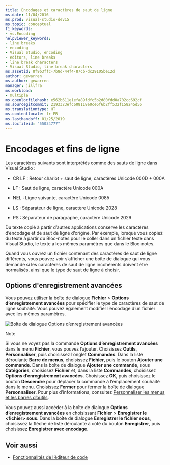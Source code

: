 ```yaml
---
title: Encodages et caractères de saut de ligne
ms.date: 11/04/2016
ms.prod: visual-studio-dev15
ms.topic: conceptual
f1_keywords:
- vs.Encoding
helpviewer_keywords:
- line breaks
- encoding
- Visual Studio, encoding
- editors, line breaks
- line break characters
- Visual Studio, line break characters
ms.assetid: 8f9b3ffc-7b8d-44f4-87cb-dc29105be12d
author: gewarren
ms.author: gewarren
manager: jillfra
ms.workload:
- multiple
ms.openlocfilehash: e562b611e1efa89fdfc5b2d80fdd0a702cc692cf
ms.sourcegitcommit: 2193323efc608118e0ce6f6b2ff532f158245d56
ms.translationtype: HT
ms.contentlocale: fr-FR
ms.lasthandoff: 01/25/2019
ms.locfileid: "55034777"
---
```

# <a name="encodings-and-line-endings"></a>Encodages et fins de ligne

Les caractères suivants sont interprétés comme des sauts de ligne dans Visual Studio :

- CR LF : Retour chariot + saut de ligne, caractères Unicode 000D + 000A

- LF : Saut de ligne, caractère Unicode 000A

- NEL : Ligne suivante, caractère Unicode 0085

- LS : Séparateur de ligne, caractère Unicode 2028

- PS : Séparateur de paragraphe, caractère Unicode 2029

Du texte copié à partir d’autres applications conserve les caractères d’encodage et de saut de ligne d’origine. Par exemple, lorsque vous copiez du texte à partir du Bloc-notes pour le coller dans un fichier texte dans Visual Studio, le texte a les mêmes paramètres que dans le Bloc-notes.

Quand vous ouvrez un fichier contenant des caractères de saut de ligne différents, vous pouvez voir s’afficher une boîte de dialogue qui vous demande si les caractères de saut de ligne incohérents doivent être normalisés, ainsi que le type de saut de ligne à choisir.

## <a name="advanced-save-options"></a>Options d'enregistrement avancées

Vous pouvez utiliser la boîte de dialogue **Fichier** > **Options d’enregistrement avancées** pour spécifier le type de caractères de saut de ligne souhaité. Vous pouvez également modifier l’encodage d’un fichier avec les mêmes paramètres.

![Boîte de dialogue Options d’enregistrement avancées](media/line_endings.png)

> [!NOTE]
> Si vous ne voyez pas la commande **Options d’enregistrement avancées** dans le menu **Fichier**, vous pouvez l’ajouter. Choisissez **Outils**, **Personnaliser**, puis choisissez l’onglet **Commandes**. Dans la liste déroulante **Barre de menus**, choisissez **Fichier**, puis le bouton **Ajouter une commande**. Dans la boîte de dialogue **Ajouter une commande**, sous **Catégories**, choisissez **Fichier** et, dans la liste **Commandes**, choisissez **Options d’enregistrement avancées**. Choisissez **OK**, puis choisissez le bouton **Descendre** pour déplacer la commande à l’emplacement souhaité dans le menu. Choisissez **Fermer** pour fermer la boîte de dialogue **Personnaliser**. Pour plus d’informations, consultez [Personnaliser les menus et les barres d’outils](../ide/how-to-customize-menus-and-toolbars-in-visual-studio.md#customizing_menu).
>
> Vous pouvez aussi accéder à la boîte de dialogue **Options d’enregistrement avancées** en choisissant **Fichier** > **Enregistrer le \<fichier\> sous**. Dans la boîte de dialogue **Enregistrer le fichier sous**, choisissez la flèche de liste déroulante à côté du bouton **Enregistrer**, puis choisissez **Enregistrer avec encodage**.

## <a name="see-also"></a>Voir aussi

- [Fonctionnalités de l’éditeur de code](../ide/writing-code-in-the-code-and-text-editor.md)